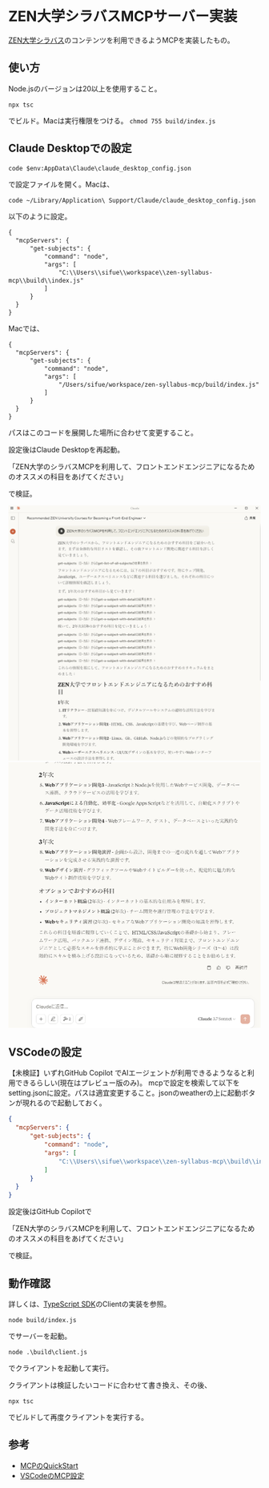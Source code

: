 # ZEN大学シラバスMCPサーバー実装 

[ZEN大学シラバス](https://syllabus.zen.ac.jp/)のコンテンツを利用できるようMCPを実装したもの。

## 使い方

Node.jsのバージョンは20以上を使用すること。

```
npx tsc
```

でビルド。Macは実行権限をつける。 `chmod 755 build/index.js`

## Claude Desktopでの設定

```
code $env:AppData\Claude\claude_desktop_config.json
```
で設定ファイルを開く。Macは、

```
code ~/Library/Application\ Support/Claude/claude_desktop_config.json
```

以下のように設定。

```
{
  "mcpServers": {
      "get-subjects": {
          "command": "node",
          "args": [
              "C:\\Users\\sifue\\workspace\\zen-syllabus-mcp\\build\\index.js"
          ]
      }
  }
}
```

Macでは、

```
{
  "mcpServers": {
      "get-subjects": {
          "command": "node",
          "args": [
              "/Users/sifue/workspace/zen-syllabus-mcp/build/index.js"
          ]
      }
  }
}
```

パスはこのコードを展開した場所に合わせて変更すること。

設定後はClaude Desktopを再起動。

「ZEN大学のシラバスMCPを利用して、フロントエンドエンジニアになるためのオススメの科目をあげてください」

で検証。

![Claude Desktopのスクショ1](image/claude1.png)
![Claude Desktopのスクショ2](image/claude2.png)

## VSCodeの設定
【未検証】いずれGitHub Copilot でAIエージェントが利用できるようなると利用できるらしい(現在はプレビュー版のみ)。
mcpで設定を検索して以下をsetting.jsonに設定。パスは適宜変更すること。jsonのweatherの上に起動ボタンが現れるので起動しておく。

```json
{
  "mcpServers": {
      "get-subjects": {
          "command": "node",
          "args": [
              "C:\\Users\\sifue\\workspace\\zen-syllabus-mcp\\build\\index.js"
          ]
      }
  }
}
```

設定後はGitHub Copilotで

「ZEN大学のシラバスMCPを利用して、フロントエンドエンジニアになるためのオススメの科目をあげてください」

で検証。

## 動作確認

詳しくは、[TypeScript SDK](https://github.com/modelcontextprotocol/typescript-sdk)のClientの実装を参照。

```
node build/index.js
```
でサーバーを起動。

```
node .\build\client.js
```
でクライアントを起動して実行。

クライアントは検証したいコードに合わせて書き換え、その後、
```
npx tsc
```
でビルドして再度クライアントを実行する。


## 参考
- [MCPのQuickStart](https://modelcontextprotocol.io/quickstart/server)
- [VSCodeのMCP設定](https://code.visualstudio.com/docs/copilot/chat/mcp-servers)